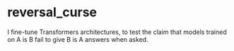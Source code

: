 # reversal_curse
I fine-tune Transformers architectures, to test the claim that models trained on A is B fail to give B is A answers when asked.
